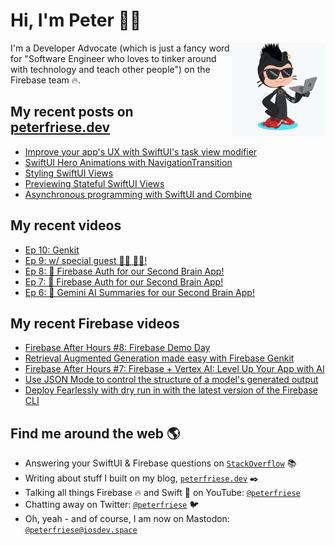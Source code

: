 # Hi, I'm Peter 👋🏼
<img align="right" width="150" height="150" src="https://github.com/peterfriese/peterfriese/blob/master/octopeter/peterfriese-octocat-with-computer.png?raw=true">

I'm a Developer Advocate (which is just a fancy word for "Software Engineer who loves to tinker around with technology and teach other people") on the Firebase team 🔥.

## My recent posts on [peterfriese.dev](https://peterfriese.dev/)
<!-- BLOG-POST-LIST:START -->
- [Improve your app&#39;s UX with SwiftUI&#39;s task view modifier](https://peterfriese.dev/blog/2024/delay-task-modifier/)
- [SwiftUI Hero Animations with NavigationTransition](https://peterfriese.dev/blog/2024/hero-animation/)
- [Styling SwiftUI Views](https://peterfriese.dev/blog/2023/swiftui-styling-views/)
- [Previewing Stateful SwiftUI Views](https://peterfriese.dev/blog/2022/swiftui-previews-interactive/)
- [Asynchronous programming with SwiftUI and Combine](https://peterfriese.dev/blog/2022/combine-vs-async/)
<!-- BLOG-POST-LIST:END -->

## My recent videos
<!-- YOUTUBE-ALL:START -->
- [Ep 10: Genkit](https://www.youtube.com/watch?v=FTQgxbHK_zs)
- [Ep 9: w/ special guest 🎅🏻 🎄💫!](https://www.youtube.com/watch?v=cDVipmgJUa4)
- [Ep 8: 🔑 Firebase Auth for our Second Brain App!](https://www.youtube.com/watch?v=kL2usGOIWas)
- [Ep 7: 🛂 Firebase Auth for our Second Brain App!](https://www.youtube.com/watch?v=5dLHl6PHo9E)
- [Ep 6: 🤖 Gemini AI Summaries for our Second Brain App!](https://www.youtube.com/watch?v=NRkkgKacBy4)
<!-- YOUTUBE-ALL:END -->

## My recent Firebase videos
<!-- YOUTUBE-FIREBASE:START -->
- [Firebase After Hours #8: Firebase Demo Day](https://www.youtube.com/watch?v=0WOm5LrGlzw)
- [Retrieval Augmented Generation made easy with Firebase Genkit](https://www.youtube.com/watch?v=P7_MfPMnnxs)
- [Firebase After Hours #7: Firebase + Vertex AI: Level Up Your App with AI](https://www.youtube.com/watch?v=2YF3tXP0uho)
- [Use JSON Mode to control the structure of a model&#39;s generated output](https://www.youtube.com/watch?v=LpfBxtCCkGM)
- [Deploy Fearlessly with dry run in with the latest version of the Firebase CLI](https://www.youtube.com/watch?v=iuM_3RZ8RTE)
<!-- YOUTUBE-FIREBASE:END -->


## Find me around the web 🌎

- Answering your SwiftUI & Firebase questions on [`StackOverflow`](https://stackoverflow.com/users/281221/peter-friese) 📚
- Writing about stuff I built on my blog, [`peterfriese.dev`](https://peterfriese.dev/) ✒️
- Talking all things Firebase 🔥 and Swift 🍏 on YouTube: [`@peterfriese`](https://www.youtube.com/@peterfriese)
- Chatting away on Twitter: [`@peterfriese`](https://twitter.com/peterfriese) 🐦
- Oh, yeah - and of course, I am now on Mastodon: <a rel="nofollow me" href="https://iosdev.space/@peterfriese">`@peterfriese@iosdev.space`</a>
